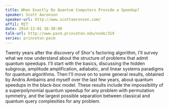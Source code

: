 ```yaml
---
title: When Exactly Do Quantum Computers Provide a Speedup?
speaker: Scott Aaronson
speaker-url: http://www.scottaaronson.com/
affil: MIT
date: 2014-12-01 16:30:00
talk-url: http://www.pacm.princeton.edu/node/319
series: princeton-pacm
---
```


Twenty years after the discovery of Shor's factoring algorithm, I'll survey
what we now understand about the structure of problems that admit quantum
speedups.  I'll start with the basics, discussing the hidden subgroup,
amplitude amplification, adiabatic, and linear systems paradigms for quantum
algorithms.  Then I'll move on to some general results, obtained by Andris
Ambainis and myself over the last few years, about quantum speedups in the
black-box model.  These results include the impossibility of a superpolynomial
quantum speedup for any problem with permutation symmetry, and the largest
possible separation between classical and quantum query complexities for any
problem.

